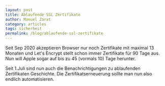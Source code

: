 ```yaml
---
layout: post
title: Ablaufende SSL Zertifikate
author: Manuel Zarat
category: articles
tags: sicherheit
permalink: /blog/ablaufende-ssl-zertifikate
---
```


Seit Sep 2020 akzeptieren Browser nur noch Zertifikate mit maximal 13 Monaten und Let's Encrypt stellt schon immer Zertifikate für 90 Tage aus. Nun will Apple sogar auf bis zu 45 (vormals 10) Tage herunter.
<!--excerpt_separator-->
Seit 1.Juli sind nun auch die Benachrichtigungen zu ablaufenden Zertifikaten Geschichte. Die Zertifikatserneuerung sollte man nun also endlich automatisieren.
